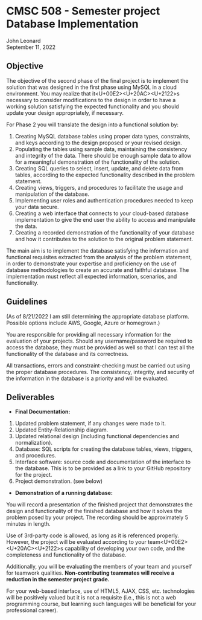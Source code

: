 CMSC 508 - Semester project<br/>Database Implementation
================
John Leonard
<br/>September 11, 2022

## Objective

The objective of the second phase of the final project is to implement
the solution that was designed in the first phase using MySQL in a cloud
environment. You may realize that it\<U+00E2\>\<U+20AC\>\<U+2122\>s
necessary to consider modifications to the design in order to have a
working solution satisfying the expected functionality and you should
update your design appropriately, if necessary.

For Phase 2 you will translate the design into a functional solution by:

1.  Creating MySQL database tables using proper data types, constraints,
    and keys according to the design proposed or your revised design.
2.  Populating the tables using sample data, maintaining the consistency
    and integrity of the data. There should be enough sample data to
    allow for a meaningful demonstration of the functionality of the
    solution.
3.  Creating SQL queries to select, insert, update, and delete data from
    tables, according to the expected functionality described in the
    problem statement.
4.  Creating views, triggers, and procedures to facilitate the usage and
    manipulation of the database.
5.  Implementing user roles and authentication procedures needed to keep
    your data secure.
6.  Creating a web interface that connects to your cloud-based database
    implementation to give the end user the ability to access and
    manipulate the data.
7.  Creating a recorded demonstration of the functionality of your
    database and how it contributes to the solution to the original
    problem statement.

The main aim is to implement the database satisfying the information and
functional requisites extracted from the analysis of the problem
statement, in order to demonstrate your expertise and proficiency on the
use of database methodologies to create an accurate and faithful
database. The implementation must reflect all expected information,
scenarios, and functionality.

## Guidelines

(As of 8/21/2022 I am still determining the appropriate database
platform. Possible options include AWS, Google, Azure or homegrown.)

You are responsible for providing all necessary information for the
evaluation of your projects. Should any username/password be required to
access the database, they must be provided as well so that I can test
all the functionality of the database and its correctness.

All transactions, errors and constraint-checking must be carried out
using the proper database procedures. The consistency, integrity, and
security of the information in the database is a priority and will be
evaluated.

## Deliverables

- **Final Documentation:**

1.  Updated problem statement, if any changes were made to it.
2.  Updated Entity-Relationship diagram.
3.  Updated relational design (including functional dependencies and
    normalization).
4.  Database: SQL scripts for creating the database tables, views,
    triggers, and procedures.
5.  Interface software: source code and documentation of the interface
    to the database. This is to be provided as a link to your GitHub
    repository for the project.
6.  Project demonstration. (see below)

- **Demonstration of a running database:**

You will record a presentation of the finished project that demonstrates
the design and functionality of the finished database and how it solves
the problem posed by your project. The recording should be approximately
5 minutes in length.

Use of 3rd-party code is allowed, as long as it is referenced properly.
However, the project will be evaluated according to your
team\<U+00E2\>\<U+20AC\>\<U+2122\>s capability of developing your own
code, and the completeness and functionality of the database.

Additionally, you will be evaluating the members of your team and
yourself for teamwork qualities. **Non-contributing teammates will
receive a reduction in the semester project grade.**

For your web-based interface, use of HTML5, AJAX, CSS, etc. technologies
will be positively valued but it is not a requisite (i.e., this is not a
web programming course, but learning such languages will be beneficial
for your professional career).
